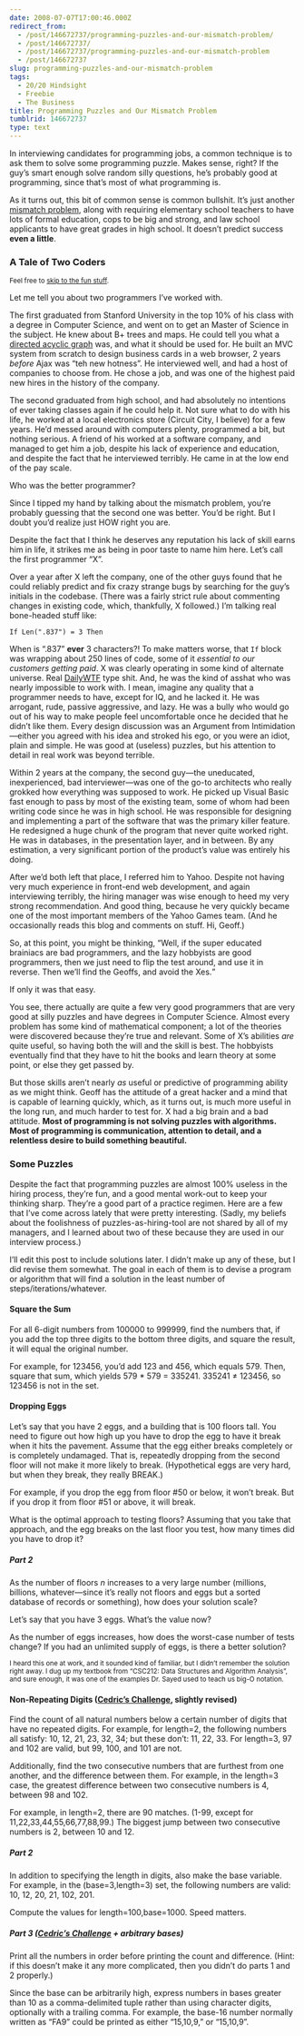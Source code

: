 ```yaml
---
date: 2008-07-07T17:00:46.000Z
redirect_from:
  - /post/146672737/programming-puzzles-and-our-mismatch-problem/
  - /post/146672737/
  - /post/146672737/programming-puzzles-and-our-mismatch-problem
  - /post/146672737
slug: programming-puzzles-and-our-mismatch-problem
tags:
  - 20/20 Hindsight
  - Freebie
  - The Business
title: Programming Puzzles and Our Mismatch Problem
tumblrid: 146672737
type: text
---
```

<p>In interviewing candidates for programming jobs, a common technique is to ask them to solve some programming puzzle.  Makes sense, right?  If the guy&rsquo;s smart enough solve random silly questions, he&rsquo;s probably good at programming, since that&rsquo;s most of what programming is.</p>

<p>As it turns out, this bit of common sense is common bullshit.  It&rsquo;s just another <a href="http://www.newyorker.com/online/video/conference/2008/gladwell">mismatch problem</a>, along with requiring elementary school teachers to have lots of formal education, cops to be big and strong, and law school applicants to have great grades in high school.  It doesn&rsquo;t predict success <strong>even a little</strong>.</p>

<h3>A Tale of Two Coders</h3>

<p><small>Feel free to <a href="#p73_some_puzzles">skip to the fun stuff</a>.</small></p>

<p>Let me tell you about two programmers I&rsquo;ve worked with.</p>

<p>The first graduated from Stanford University in the top 10% of his class with a degree in Computer Science, and went on to get an Master of Science in the subject.  He knew about B+ trees and maps.  He could tell you what a <a href="http://en.wikipedia.org/wiki/Directed_acyclic_graph">directed acyclic graph</a> was, and what it should be used for.  He built an MVC system from scratch to design business cards in a web browser, 2 years <em>before</em> Ajax was &ldquo;teh new hotness&rdquo;.  He interviewed well, and had a host of companies to choose from.  He chose a job, and was one of the highest paid new hires in the history of the company.</p>

<p>The second graduated from high school, and had absolutely no intentions of ever taking classes again if he could help it.  Not sure what to do with his life, he worked at a local electronics store (Circuit City, I believe) for a few years.  He&rsquo;d messed around with computers plenty, programmed a bit, but nothing serious.  A friend of his worked at a software company, and managed to get him a job, despite his lack of experience and education, and despite the fact that he interviewed terribly.  He came in at the low end of the pay scale.</p>

<p>Who was the better programmer?</p>

<p>Since I tipped my hand by talking about the mismatch problem, you&rsquo;re probably guessing that the second one was better.  You&rsquo;d be right.  But I doubt you&rsquo;d realize just HOW right you are.</p>

<p>Despite the fact that I think he deserves any reputation his lack of skill earns him in life, it strikes me as being in poor taste to name him here.  Let&rsquo;s call the first programmer &ldquo;X&rdquo;.</p>

<p>Over a year after X left the company, one of the other guys found that he could reliably predict and fix crazy strange bugs by searching for the guy&rsquo;s initials in the codebase.  (There was a fairly strict rule about commenting changes in existing code, which, thankfully, X followed.)  I&rsquo;m talking real bone-headed stuff like:</p>

<p><code class="vb block">If Len(".837") = 3 Then</code></p>

<p>When is &ldquo;.837&rdquo; <strong>ever</strong> 3 characters?!  To make matters worse, that <code class="vb">If</code> block was wrapping about 250 lines of code, some of it <em>essential to our customers getting paid</em>.  X was clearly operating in some kind of alternate universe.  Real <a href="http://thedailywtf.com">DailyWTF</a> type shit.  And, he was the kind of asshat who was nearly impossible to work with.  I mean, imagine any quality that a programmer needs to have, except for IQ, and he lacked it.  He was arrogant, rude, passive aggressive, and lazy.  He was a bully who would go out of his way to make people feel uncomfortable once he decided that he didn&rsquo;t like them.  Every design discussion was an Argument from Intimidation&mdash;either you agreed with his idea and stroked his ego, or you were an idiot, plain and simple.  He was good at (useless) puzzles, but his attention to detail in real work was beyond terrible.</p>

<p>Within 2 years at the company, the second guy&mdash;the uneducated, inexperienced, bad interviewer&mdash;was one of the go-to architects who really grokked how everything was supposed to work.  He picked up Visual Basic fast enough to pass by most of the existing team, some of whom had been writing code since he was in high school.  He was responsible for designing and implementing a part of the software that was the primary killer feature.  He redesigned a huge chunk of the program that never quite worked right.  He was in databases, in the presentation layer, and in between.  By any estimation, a very significant portion of the product&rsquo;s value was entirely his doing.</p>

<p>After we&rsquo;d both left that place, I referred him to Yahoo.  Despite not having very much experience in front-end web development, and again interviewing terribly, the hiring manager was wise enough to heed my very strong recommendation.  And good thing, because he very quickly became one of the most important members of the Yahoo Games team.  (And he occasionally reads this blog and comments on stuff.  Hi, Geoff.)</p>

<p>So, at this point, you might be thinking, <q>Well, if the super educated brainiacs are bad programmers, and the lazy hobbyists are good programmers, then we just need to flip the test around, and use it in reverse.  Then we&rsquo;ll find the Geoffs, and avoid the Xes.</q></p>

<p>If only it was that easy.</p>

<p>You see, there actually are quite a few very good programmers that are very good at silly puzzles and have degrees in Computer Science.  Almost every problem has some kind of mathematical component; a lot of the theories were discovered because they&rsquo;re true and relevant.  Some of X&rsquo;s abilities <em>are</em> quite useful, so having both the will and the skill is best.  The hobbyists eventually find that they have to hit the books and learn theory at some point, or else they get passed by.</p>

<p>But those skills aren&rsquo;t nearly <em>as</em> useful or predictive of programming ability as we might think.  Geoff has the attitude of a great hacker and a mind that is capable of learning quickly, which, as it turns out, is much more useful in the long run, and much harder to test for.  X had a big brain and a bad attitude.  <strong>Most of programming is not solving puzzles with algorithms.  Most of programming is communication, attention to detail, and a relentless desire to build something beautiful.</strong></p>

<h3 id="p73_some_puzzles">Some Puzzles</h3>

<p>Despite the fact that programming puzzles are almost 100% useless in the hiring process, they&rsquo;re fun, and a good mental work-out to keep your thinking sharp.  They&rsquo;re a good part of a practice regimen.  Here are a few that I&rsquo;ve come across lately that were pretty interesting.  (Sadly, my beliefs about the foolishness of puzzles-as-hiring-tool are not shared by all of my managers, and I learned about two of these because they are used in our interview process.)</p>

<p>I&rsquo;ll edit this post to include solutions later.  I didn&rsquo;t make up any of these, but I did revise them somewhat.  The goal in each of them is to devise a program or algorithm that will find a solution in the least number of steps/iterations/whatever.</p>

<h4>Square the Sum</h4>

<p>For all 6-digit numbers from 100000 to 999999, find the numbers that, if you add the top three digits to the bottom three digits, and square the result, it will equal the original number.</p>

<p>For example, for 123456, you&rsquo;d add 123 and 456, which equals 579.  Then, square that sum, which yields 579 * 579 = 335241.  335241 ≠ 123456, so 123456 is not in the set.</p>

<h4>Dropping Eggs</h4>

<p>Let&rsquo;s say that you have 2 eggs, and a building that is 100 floors tall.  You need to figure out how high up you have to drop the egg to have it break when it hits the pavement.  Assume that the egg either breaks completely or is completely undamaged.  That is, repeatedly dropping from the second floor will not make it more likely to break.  (Hypothetical eggs are very hard, but when they break, they really BREAK.)</p>

<p>For example, if you drop the egg from floor #50 or below, it won&rsquo;t break.  But if you drop it from floor #51 or above, it will break.</p>

<p>What is the optimal approach to testing floors?  Assuming that you take that approach, and the egg breaks on the last floor you test, how many times did you have to drop it?</p>

<h5>Part 2</h5>

<p>As the number of floors <em>n</em> increases to a very large number (millions, billions, whatever&mdash;since it&rsquo;s really not floors and eggs but a sorted database of records or something), how does your solution scale?</p>

<p>Let&rsquo;s say that you have 3 eggs.  What&rsquo;s the value now?</p>

<p>As the number of eggs increases, how does the worst-case number of tests change?  If you had an unlimited supply of eggs, is there a better solution?</p>

<p><small>I heard this one at work, and it sounded kind of familiar, but I didn&rsquo;t remember the solution right away.  I dug up my textbook from &ldquo;CSC212: Data Structures and Algorithm Analysis&rdquo;, and sure enough, it was one of the examples Dr. Sayed used to teach us big-O notation.</small></p>

<h4>Non-Repeating Digits (<a href="http://beust.com/weblog/archives/000491.html">Cedric&rsquo;s Challenge</a>, slightly revised)</h4>

<p>Find the count of all natural numbers below a certain number of digits that have no repeated digits.  For example, for length=2, the following numbers all satisfy: 10, 12, 21, 23, 32, 34; but these don&rsquo;t: 11, 22, 33.  For length=3, 97 and 102 are valid, but 99, 100, and 101 are not.</p>

<p>Additionally, find the two consecutive numbers that are furthest from one another, and the difference between them.  For example, in the length=3 case, the greatest difference between two consecutive numbers is 4, between 98 and 102.</p>

<p>For example, in length=2, there are 90 matches.  (1-99, except for 11,22,33,44,55,66,77,88,99.)  The biggest jump between two consecutive numbers is 2, between 10 and 12.</p>

<h5>Part 2</h5>

<p>In addition to specifying the length in digits, also make the base variable.  For example, in the (base=3,length=3) set, the following numbers are valid: 10, 12, 20, 21, 102, 201.</p>

<p>Compute the values for length=100,base=1000.  Speed matters.</p>

<h5>Part 3 (<a href="http://beust.com/weblog/archives/000491.html">Cedric&rsquo;s Challenge</a> + arbitrary bases)</h5>

<p>Print all the numbers in order before printing the count and difference. (Hint: if this doesn&rsquo;t make it any more complicated, then you didn&rsquo;t do parts 1 and 2 properly.)</p>

<p>Since the base can be arbitrarily high, express numbers in bases greater than 10 as a comma-delimited tuple rather than using character digits, optionally with a trailing comma.  For example, the base-16 number normally written as &ldquo;FA9&rdquo; could be printed as either &ldquo;15,10,9,&rdquo; or &ldquo;15,10,9&rdquo;.</p>
